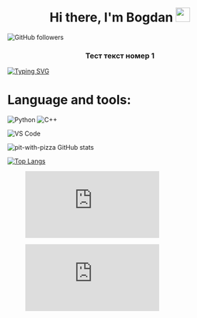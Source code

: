 
<h1 align="center">Hi there, I'm Bogdan </a>
<img src="https://github.com/blackcater/blackcater/raw/main/images/Hi.gif" height="32"/></h1>

![GitHub followers](https://img.shields.io/github/followers/pit-with-pizza?style=social)


<h3 align="center">Тест текст номер 1</h3>

<!---Пример кода-->
[![Typing SVG](https://readme-typing-svg.herokuapp.com?color=%2336BCF7&lines=jump+text)](https://git.io/typing-svg)


# Language and tools:
![Python](https://img.shields.io/badge/-Python-090909??style=for-the-badge&logo=Python&logoColor=30B246)
![C++](https://img.shields.io/badge/-C++-090909??style=for-the-badge&logo=c%2b%2b&logoColor=6299CC)

![VS Code](https://img.shields.io/badge/-C++-090909??style=for-the-badge&logo=&logoColor=6299CC)

![pit-with-pizza GitHub stats](https://github-readme-stats.vercel.app/api?username=pit-with-pizza&theme=onedark&show_icons=true)


[![Top Langs](https://github-readme-stats.vercel.app/api/top-langs/?username=pit-with-pizza&layout=giant&theme=onedark&show_icons=true)](https://github.com/pit-with-pizza/github-readme-stats)


<figure><embed src="https://wakatime.com/share/@pit_with_pizza/f56ef364-049b-4a4f-9bac-a831615ec672.svg"></embed></figure>

<figure><embed src="https://wakatime.com/share/@pit_with_pizza/13da738c-4fd8-4559-bf83-1e9614fd494a.svg"></embed></figure>